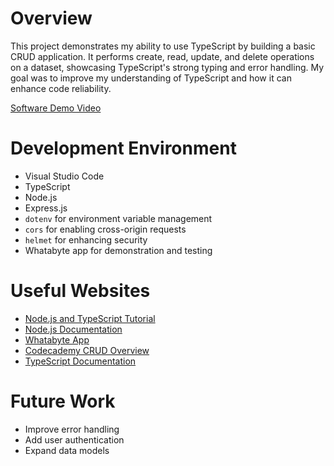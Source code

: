 # Overview

This project demonstrates my ability to use TypeScript by building a basic CRUD application. It performs create, read, update, and delete operations on a dataset, showcasing TypeScript's strong typing and error handling. My goal was to improve my understanding of TypeScript and how it can enhance code reliability.

[Software Demo Video](http://youtube.link.goes.here)

# Development Environment

- Visual Studio Code
- TypeScript
- Node.js
- Express.js
- `dotenv` for environment variable management
- `cors` for enabling cross-origin requests
- `helmet` for enhancing security
- Whatabyte app for demonstration and testing

# Useful Websites

- [Node.js and TypeScript Tutorial](https://auth0.com/blog/node-js-and-typescript-tutorial-build-a-crud-api/#test-the-express-api-endpoints)
- [Node.js Documentation](https://nodejs.org/docs/latest/api/)
- [Whatabyte App](https://dashboard.whatabyte.app/home)
- [Codecademy CRUD Overview](https://www.codecademy.com/article/what-is-crud)
- [TypeScript Documentation](https://www.typescriptlang.org/docs/)

# Future Work

- Improve error handling
- Add user authentication
- Expand data models
